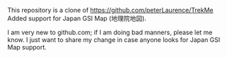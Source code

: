 This repository is a clone of https://github.com/peterLaurence/TrekMe
Added support for Japan GSI Map (地理院地図).
<P>
  I am very new to github.com; if I am doing bad manners, please let me know. I just want to share my change in case anyone looks for Japan GSI Map support.
